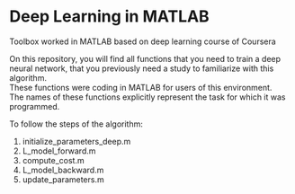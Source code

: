 # Deep Learning in MATLAB
Toolbox worked in MATLAB based on deep learning course of Coursera

On this repository, you will find all functions that you need to train a deep neural network, that you previously need a study to familiarize with this algorithm.  
These functions were coding in MATLAB for users of this environment.  
The names of these functions explicitly represent the task for which it was programmed.  

To follow the steps of the algorithm:
1) initialize_parameters_deep.m
2) L_model_forward.m
3) compute_cost.m
4) L_model_backward.m
5) update_parameters.m
